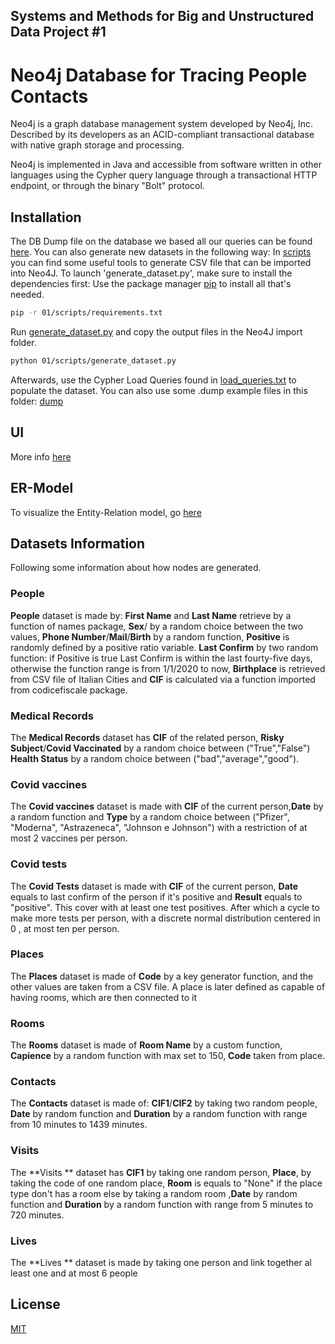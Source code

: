 ## Systems and Methods for Big and Unstructured Data Project #1 ##
# Neo4j Database for Tracing People Contacts

Neo4j is a graph database management system developed by Neo4j, Inc. Described by its developers as an ACID-compliant transactional database with native graph storage and processing.

Neo4j is implemented in Java and accessible from software written in other languages using the Cypher query language through a transactional HTTP endpoint, or through the binary "Bolt" protocol.

## Installation
The DB Dump file on the database we based all our queries can be found [here](01/dump/Database_Tested_Dump.zip).
You can also generate new datasets in the following way:
In [scripts](01/scripts/) you can find some useful tools to generate CSV file that can be imported into Neo4J. 
To launch 'generate_dataset.py', make sure to install the dependencies first:
Use the package manager [pip](https://pip.pypa.io/en/stable/) to install all that's needed.
```bash
pip -r 01/scripts/requirements.txt
```
Run [generate_dataset.py](01/scripts/generate_dataset.py) and copy the output files in the Neo4J import folder.
```bash
python 01/scripts/generate_dataset.py
```
Afterwards, use the Cypher Load Queries found in [load_queries.txt](01/scripts/load_queries.txt) to populate the dataset.
You can also use some .dump example files in this folder: [dump](01/dump)

## UI
More info [here](01/sambud_01/README.md)

## ER-Model
To visualize the Entity-Relation model, go [here](https://www.diagrams.net)

## Datasets Information
Following some information about how nodes are generated.
### People
**People** dataset is made by: **First Name** and **Last Name** retrieve by a function of names package, **Sex**/ by a random choice between the two values, **Phone Number**/**Mail**/**Birth** by a random function, **Positive** is randomly defined by a positive ratio variable. **Last Confirm** by two random function: if Positive is true Last Confirm is within the last fourty-five days, otherwise the function range is from 1/1/2020 to now, **Birthplace** is retrieved from CSV file of Italian Cities and **CIF** is calculated via a function imported from codicefiscale package. 

### Medical Records
The **Medical Records** dataset has **CIF** of the related person, **Risky Subject**/**Covid Vaccinated** by a random choice between ("True","False") **Health Status** by a random choice between ("bad","average","good"). 

### Covid vaccines
The **Covid vaccines** dataset is made with **CIF** of the current person,**Date** by a random function and **Type** by a random choice between ("Pfizer", "Moderna", "Astrazeneca", "Johnson e Johnson") with a restriction of at most 2 vaccines per person.

### Covid tests
The **Covid Tests** dataset is made with **CIF** of the current person, **Date** equals to last confirm of the person if it's positive and **Result** equals to "positive". This cover with at least one test positives. After which a cycle to make more tests per person, with a discrete normal distribution centered in 0 , at most ten per person.

### Places
The **Places** dataset is made of **Code** by a key generator function, and the other values are taken from a CSV file.  A place is later defined as capable  of having rooms, which are then connected to it

### Rooms
The **Rooms** dataset is made of **Room Name** by a custom function, **Capience** by a random function with max set to 150, **Code** taken from place.

### Contacts
The **Contacts** dataset is made of: **CIF1**/**CIF2** by taking two random people, **Date** by random function and **Duration** by a random function with range from 10 minutes to 1439 minutes.

### Visits
The **Visits ** dataset has **CIF1** by taking one random person, **Place**, by taking the code of one random place, **Room** is equals to "None" if the place type don't has a room else by taking a random room ,**Date** by random function and **Duration** by a random function with range from 5 minutes to 720 minutes.

### Lives
The **Lives ** dataset is made by taking one person and link together al least one and at most 6 people

## License
[MIT](https://choosealicense.com/licenses/mit/)
